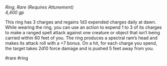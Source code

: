 *Ring, Rare (Requires Attunement)*  
*4,400 gp*

This ring has 3 charges and regains 1d3 expended charges daily at dawn. While wearing the ring, you can use an action to expend 1 to 3 of its charges to make a ranged spell attack against one creature or object that isn’t being carried within 60 feet of you. The ring produces a spectral ram’s head and makes its attack roll with a +7 bonus. On a hit, for each charge you spend, the target takes 2d10 force damage and is pushed 5 feet away from you.

#rare #ring
